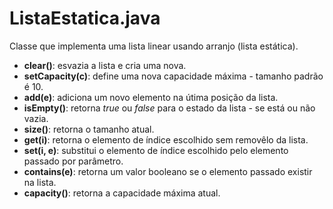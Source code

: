 # ListaEstatica.java
Classe que implementa uma lista linear usando arranjo (lista estática).
* **clear()**: esvazia a lista e cria uma nova.
* **setCapacity(c)**: define uma nova capacidade máxima - tamanho padrão é 10.
* **add(e)**: adiciona um novo elemento na útima posição da lista.
* **isEmpty()**: retorna *true* ou *false* para o estado da lista - se está ou não vazia.
* **size()**: retorna o tamanho atual.
* **get(i)**: retorna o elemento de índice escolhido sem removêlo da lista.
* **set(i, e)**: substitui o elemento de índice escolhido pelo elemento passado por parâmetro.
* **contains(e)**: retorna um valor booleano se o elemento passado existir na lista.
* **capacity()**: retorna a capacidade máxima atual.
